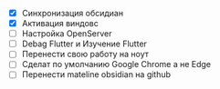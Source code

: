 
* [x] Cинхронизация обсидиан
* [x] Активация виндовс
* [ ] Настройка OpenServer
* [ ] Debag Flutter и Изучение Flutter
* [ ] Перенести свою работу на ноут
* [ ] Сделат по умолчанию Google Chrome а не Edge 
* [ ] Перенести mateline obsidian на github
